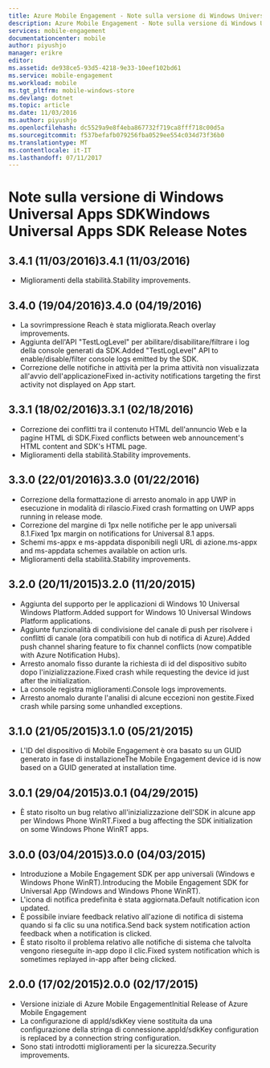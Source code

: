 ```yaml
---
title: Azure Mobile Engagement - Note sulla versione di Windows Universal Apps SDK | Documentazione Microsoft
description: Azure Mobile Engagement - Note sulla versione di Windows Universal Apps SDK
services: mobile-engagement
documentationcenter: mobile
author: piyushjo
manager: erikre
editor: 
ms.assetid: de938ce5-93d5-4218-9e33-10eef102bd61
ms.service: mobile-engagement
ms.workload: mobile
ms.tgt_pltfrm: mobile-windows-store
ms.devlang: dotnet
ms.topic: article
ms.date: 11/03/2016
ms.author: piyushjo
ms.openlocfilehash: dc5529a9e8f4eba867732f719ca8fff718c00d5a
ms.sourcegitcommit: f537befafb079256fba0529ee554c034d73f36b0
ms.translationtype: MT
ms.contentlocale: it-IT
ms.lasthandoff: 07/11/2017
---
```

# <a name="windows-universal-apps-sdk-release-notes"></a><span data-ttu-id="f4d38-103">Note sulla versione di Windows Universal Apps SDK</span><span class="sxs-lookup"><span data-stu-id="f4d38-103">Windows Universal Apps SDK Release Notes</span></span>
## <a name="341-11032016"></a><span data-ttu-id="f4d38-104">3.4.1 (11/03/2016)</span><span class="sxs-lookup"><span data-stu-id="f4d38-104">3.4.1 (11/03/2016)</span></span>

* <span data-ttu-id="f4d38-105">Miglioramenti della stabilità.</span><span class="sxs-lookup"><span data-stu-id="f4d38-105">Stability improvements.</span></span>

## <a name="340-04192016"></a><span data-ttu-id="f4d38-106">3.4.0 (19/04/2016)</span><span class="sxs-lookup"><span data-stu-id="f4d38-106">3.4.0 (04/19/2016)</span></span>
* <span data-ttu-id="f4d38-107">La sovrimpressione Reach è stata migliorata.</span><span class="sxs-lookup"><span data-stu-id="f4d38-107">Reach overlay improvements.</span></span>
* <span data-ttu-id="f4d38-108">Aggiunta dell'API "TestLogLevel" per abilitare/disabilitare/filtrare i log della console generati da SDK.</span><span class="sxs-lookup"><span data-stu-id="f4d38-108">Added "TestLogLevel" API to enable/disable/filter console logs emitted by the SDK.</span></span>
* <span data-ttu-id="f4d38-109">Correzione delle notifiche in attività per la prima attività non visualizzata all'avvio dell'applicazione</span><span class="sxs-lookup"><span data-stu-id="f4d38-109">Fixed in-activity notifications targeting the first activity not displayed on App start.</span></span>

## <a name="331-02182016"></a><span data-ttu-id="f4d38-110">3.3.1 (18/02/2016)</span><span class="sxs-lookup"><span data-stu-id="f4d38-110">3.3.1 (02/18/2016)</span></span>
* <span data-ttu-id="f4d38-111">Correzione dei conflitti tra il contenuto HTML dell'annuncio Web e la pagine HTML di SDK.</span><span class="sxs-lookup"><span data-stu-id="f4d38-111">Fixed conflicts between web announcement's HTML content and SDK's HTML page.</span></span>
* <span data-ttu-id="f4d38-112">Miglioramenti della stabilità.</span><span class="sxs-lookup"><span data-stu-id="f4d38-112">Stability improvements.</span></span>

## <a name="330-01222016"></a><span data-ttu-id="f4d38-113">3.3.0 (22/01/2016)</span><span class="sxs-lookup"><span data-stu-id="f4d38-113">3.3.0 (01/22/2016)</span></span>
* <span data-ttu-id="f4d38-114">Correzione della formattazione di arresto anomalo in app UWP in esecuzione in modalità di rilascio.</span><span class="sxs-lookup"><span data-stu-id="f4d38-114">Fixed crash formatting on UWP apps running in release mode.</span></span>
* <span data-ttu-id="f4d38-115">Correzione del margine di 1px nelle notifiche per le app universali 8.1.</span><span class="sxs-lookup"><span data-stu-id="f4d38-115">Fixed 1px margin on notifications for Universal 8.1 apps.</span></span>
* <span data-ttu-id="f4d38-116">Schemi ms-appx e ms-appdata disponibili negli URL di azione.</span><span class="sxs-lookup"><span data-stu-id="f4d38-116">ms-appx and ms-appdata schemes available on action urls.</span></span>
* <span data-ttu-id="f4d38-117">Miglioramenti della stabilità.</span><span class="sxs-lookup"><span data-stu-id="f4d38-117">Stability improvements.</span></span>

## <a name="320-11202015"></a><span data-ttu-id="f4d38-118">3.2.0 (20/11/2015)</span><span class="sxs-lookup"><span data-stu-id="f4d38-118">3.2.0 (11/20/2015)</span></span>
* <span data-ttu-id="f4d38-119">Aggiunta del supporto per le applicazioni di Windows 10 Universal Windows Platform.</span><span class="sxs-lookup"><span data-stu-id="f4d38-119">Added support for Windows 10 Universal Windows Platform applications.</span></span>
* <span data-ttu-id="f4d38-120">Aggiunte funzionalità di condivisione del canale di push per risolvere i conflitti di canale (ora compatibili con hub di notifica di Azure).</span><span class="sxs-lookup"><span data-stu-id="f4d38-120">Added push channel sharing feature to fix channel conflicts (now compatible with Azure Notification Hubs).</span></span>
* <span data-ttu-id="f4d38-121">Arresto anomalo fisso durante la richiesta di id del dispositivo subito dopo l'inizializzazione.</span><span class="sxs-lookup"><span data-stu-id="f4d38-121">Fixed crash while requesting the device id just after the initialization.</span></span>
* <span data-ttu-id="f4d38-122">La console registra miglioramenti.</span><span class="sxs-lookup"><span data-stu-id="f4d38-122">Console logs improvements.</span></span>
* <span data-ttu-id="f4d38-123">Arresto anomalo durante l'analisi di alcune eccezioni non gestite.</span><span class="sxs-lookup"><span data-stu-id="f4d38-123">Fixed crash while parsing some unhandled exceptions.</span></span>

## <a name="310-05212015"></a><span data-ttu-id="f4d38-124">3.1.0 (21/05/2015)</span><span class="sxs-lookup"><span data-stu-id="f4d38-124">3.1.0 (05/21/2015)</span></span>
* <span data-ttu-id="f4d38-125">L'ID del dispositivo di Mobile Engagement è ora basato su un GUID generato in fase di installazione</span><span class="sxs-lookup"><span data-stu-id="f4d38-125">The Mobile Engagement device id is now based on a GUID generated at installation time.</span></span>

## <a name="301-04292015"></a><span data-ttu-id="f4d38-126">3.0.1 (29/04/2015)</span><span class="sxs-lookup"><span data-stu-id="f4d38-126">3.0.1 (04/29/2015)</span></span>
* <span data-ttu-id="f4d38-127">È stato risolto un bug relativo all'inizializzazione dell'SDK in alcune app per Windows Phone WinRT.</span><span class="sxs-lookup"><span data-stu-id="f4d38-127">Fixed a bug affecting the SDK initialization on some Windows Phone WinRT apps.</span></span>

## <a name="300-04032015"></a><span data-ttu-id="f4d38-128">3.0.0 (03/04/2015)</span><span class="sxs-lookup"><span data-stu-id="f4d38-128">3.0.0 (04/03/2015)</span></span>
* <span data-ttu-id="f4d38-129">Introduzione a Mobile Engagement SDK per app universali (Windows e Windows Phone WinRT).</span><span class="sxs-lookup"><span data-stu-id="f4d38-129">Introducing the Mobile Engagement SDK for Universal App (Windows and Windows Phone WinRT).</span></span>
* <span data-ttu-id="f4d38-130">L'icona di notifica predefinita è stata aggiornata.</span><span class="sxs-lookup"><span data-stu-id="f4d38-130">Default notification icon updated.</span></span>
* <span data-ttu-id="f4d38-131">È possibile inviare feedback relativo all'azione di notifica di sistema quando si fa clic su una notifica.</span><span class="sxs-lookup"><span data-stu-id="f4d38-131">Send back system notification action feedback when a notification is clicked.</span></span>
* <span data-ttu-id="f4d38-132">È stato risolto il problema relativo alle notifiche di sistema che talvolta vengono rieseguite in-app dopo il clic.</span><span class="sxs-lookup"><span data-stu-id="f4d38-132">Fixed system notification which is sometimes replayed in-app after being clicked.</span></span>

## <a name="200-02172015"></a><span data-ttu-id="f4d38-133">2.0.0 (17/02/2015)</span><span class="sxs-lookup"><span data-stu-id="f4d38-133">2.0.0 (02/17/2015)</span></span>
* <span data-ttu-id="f4d38-134">Versione iniziale di Azure Mobile Engagement</span><span class="sxs-lookup"><span data-stu-id="f4d38-134">Initial Release of Azure Mobile Engagement</span></span>
* <span data-ttu-id="f4d38-135">La configurazione di appId/sdkKey viene sostituita da una configurazione della stringa di connessione.</span><span class="sxs-lookup"><span data-stu-id="f4d38-135">appId/sdkKey configuration is replaced by a connection string configuration.</span></span>
* <span data-ttu-id="f4d38-136">Sono stati introdotti miglioramenti per la sicurezza.</span><span class="sxs-lookup"><span data-stu-id="f4d38-136">Security improvements.</span></span>

